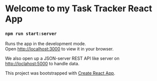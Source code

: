 # Welcome to my Task Tracker React App

### `npm run start:server`

Runs the app in the development mode.\
Open [http://localhost:3000](http://localhost:3000) to view it in your browser.

We also open up a JSON-server REST API like server on [http://loclahost:5000](http://localhost:5000) to handle data.

This project was bootstrapped with [Create React App](https://github.com/facebook/create-react-app).
